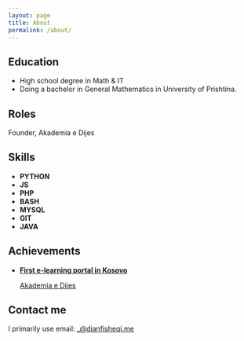 ```yaml
---
layout: page
title: About
permalink: /about/
---
```



## Education
* High school degree in Math & IT
* Doing a bachelor in General Mathematics in University of Prishtina.

## Roles

Founder, Akademia e Dijes

## Skills

* **PYTHON**
* **JS**
* **PHP**
* **BASH**
* **MYSQL**
* **GIT**
* **JAVA**

## Achievements


* [**First e-learning portal in Kosovo**](#)

  [Akademia e Dijes](http://www.akademiaedijes.net)

## Contact me
I primarily use email:
[\_@dianfisheqi.me](mailto:_@dianfishekqi.me)